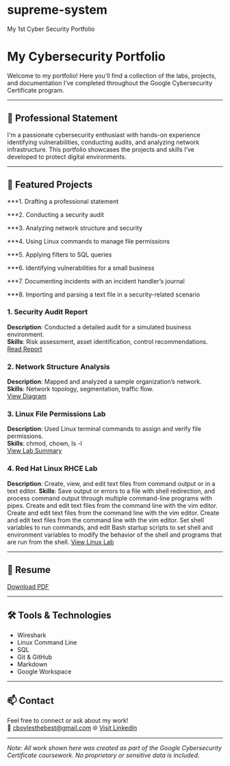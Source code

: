 # supreme-system
My 1st Cyber Security Portfolio
# My Cybersecurity Portfolio

Welcome to my portfolio! Here you'll find a collection of the labs, projects, and documentation I’ve completed throughout the Google Cybersecurity Certificate program.

---

## 🔐 Professional Statement

I'm a passionate cybersecurity enthusiast with hands-on experience identifying vulnerabilities, conducting audits, and analyzing network infrastructure. This portfolio showcases the projects and skills I’ve developed to protect digital environments.

---

## 📁 Featured Projects

***1. Drafting a professional statement

***2. Conducting a security audit

***3. Analyzing network structure and security

***4. Using Linux commands to manage file permissions

***5. Applying filters to SQL queries

***6. Identifying vulnerabilities for a small business

***7. Documenting incidents with an incident handler’s journal 

***8. Importing and parsing a text file in a security-related scenario


### 1. Security Audit Report
**Description**: Conducted a detailed audit for a simulated business environment.  
**Skills**: Risk assessment, asset identification, control recommendations.  
[Read Report](./security-audit-report.md)

### 2. Network Structure Analysis
**Description**: Mapped and analyzed a sample organization’s network.  
**Skills**: Network topology, segmentation, traffic flow.  
[View Diagram](https://github.com/cboylesthebest/supreme-system/blob/main/Bodium%20Network%20Structure%20Analysis.png)

### 3. Linux File Permissions Lab
**Description**: Used Linux terminal commands to assign and verify file permissions.  
**Skills**: chmod, chown, ls -l  
[View Lab Summary](./linux-permissions-lab.md)

### 4. Red Hat Linux RHCE Lab
**Description**: Create, view, and edit text files from command output or in a text editor.
**Skills**: Save output or errors to a file with shell redirection, and process command output through multiple command-line programs with pipes. Create and edit text files from the command line with the vim editor. Create and edit text files from the command line with the vim editor. Create and edit text files from the command line with the vim editor. Set shell variables to run commands, and edit Bash startup scripts to set shell and environment variables to modify the behavior of the shell and programs that are run from the shell.
[View Linux Lab](https://youtu.be/gzVz13X-QK4?si=mBlsAs_6JaARIns0)

---

## 📄 Resume
[Download PDF](https://github.com/cboylesthebest/supreme-system/blob/main/cv2.pdf)

---

## 🛠️ Tools & Technologies

- Wireshark  
- Linux Command Line  
- SQL  
- Git & GitHub  
- Markdown  
- Google Workspace  

---

## 📫 Contact

Feel free to connect or ask about my work!  
📧 cboylesthebest@gmail.com
🌐 [Visit LinkedIn](https://www.linkedin.com/in/calvinboyles)


---

*Note: All work shown here was created as part of the Google Cybersecurity Certificate coursework. No proprietary or sensitive data is included.*

